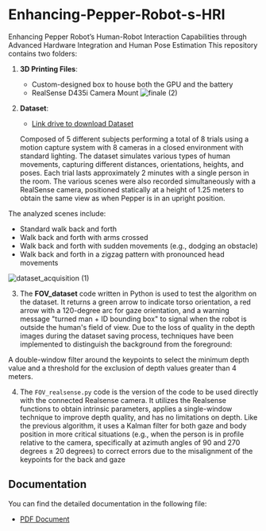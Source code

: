 # Enhancing-Pepper-Robot-s-HRI
Enhancing Pepper Robot’s Human-Robot Interaction Capabilities through Advanced Hardware Integration and Human Pose Estimation
This repository contains two folders:

1. **3D Printing Files**:

    - Custom-designed box to house both the GPU and the battery
    - RealSense D435i Camera Mount
![finale (2)](https://github.com/user-attachments/assets/30f2dce7-f90b-40ff-9658-3d65164607c4)



2. **Dataset**:
   
   - [Link drive to download Dataset](https://drive.google.com/drive/folders/1_3JckYWL6bLGh8cu_JtG2LzMEAdoCGat?usp=sharing)
   
    Composed of 5 different subjects performing a total of 8 trials using a motion capture system with 8 cameras in a closed environment with standard lighting. The dataset simulates various types of human movements, capturing different distances, orientations, heights, and poses. Each trial lasts approximately 2 minutes with a single person in the room.
    The various scenes were also recorded simultaneously with a RealSense camera, positioned statically at a height of 1.25 meters to obtain the same view as when Pepper is in an upright position.

The analyzed scenes include:
- Standard walk back and forth
- Walk back and forth with arms crossed
- Walk back and forth with sudden movements (e.g., dodging an obstacle)
- Walk back and forth in a zigzag pattern with pronounced head movements

![dataset_acquisition (1)](https://github.com/polmagri/Enhancing-Pepper-Robot-s-HRI/assets/150929375/c2b1b9d7-705d-4a66-8adf-e0cef52e414a)

3. The **FOV_dataset** code written in Python is used to test the algorithm on the dataset. It returns a green arrow to indicate torso orientation, a red arrow with a 120-degree arc for gaze orientation, and a warning message "turned man + ID bounding box" to signal when the robot is outside the human's field of view.
Due to the loss of quality in the depth images during the dataset saving process, techniques have been implemented to distinguish the background from the foreground:

A double-window filter around the keypoints to select the minimum depth value and a threshold for the exclusion of depth values greater than 4 meters.


4. The `FOV_realsense.py` code is the version of the code to be used directly with the connected Realsense camera. It utilizes the Realsense functions to obtain intrinsic parameters, applies a single-window technique to improve depth quality, and has no limitations on depth. Like the previous algorithm, it uses a Kalman filter for both gaze and body position in more critical situations (e.g., when the person is in profile relative to the camera, specifically at azimuth angles of 90 and 270 degrees ± 20 degrees) to correct errors due to the misalignment of the keypoints for the back and gaze

## Documentation 

You can find the detailed documentation in the following file:

- [PDF Document](https://arxiv.org/pdf/2409.01036)
